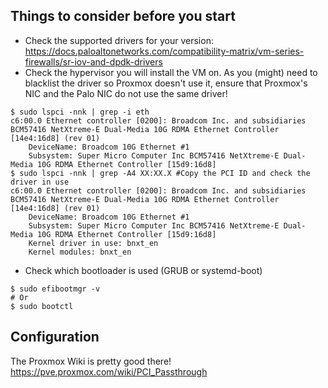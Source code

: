 ## Things to consider before you start

- Check the supported drivers for your version: https://docs.paloaltonetworks.com/compatibility-matrix/vm-series-firewalls/sr-iov-and-dpdk-drivers
- Check the hypervisor you will install the VM on. As you (might) need to blacklist the driver so Proxmox doesn't use it, ensure that Proxmox's NIC and the Palo NIC do not use the same driver!

```
$ sudo lspci -nnk | grep -i eth
c6:00.0 Ethernet controller [0200]: Broadcom Inc. and subsidiaries BCM57416 NetXtreme-E Dual-Media 10G RDMA Ethernet Controller [14e4:16d8] (rev 01)
	DeviceName: Broadcom 10G Ethernet #1
	Subsystem: Super Micro Computer Inc BCM57416 NetXtreme-E Dual-Media 10G RDMA Ethernet Controller [15d9:16d8]
$ sudo lspci -nnk | grep -A4 XX:XX.X #Copy the PCI ID and check the driver in use
c6:00.0 Ethernet controller [0200]: Broadcom Inc. and subsidiaries BCM57416 NetXtreme-E Dual-Media 10G RDMA Ethernet Controller [14e4:16d8] (rev 01)
	DeviceName: Broadcom 10G Ethernet #1
	Subsystem: Super Micro Computer Inc BCM57416 NetXtreme-E Dual-Media 10G RDMA Ethernet Controller [15d9:16d8]
	Kernel driver in use: bnxt_en
	Kernel modules: bnxt_en
 ```

- Check which bootloader is used (GRUB or systemd-boot)

```
$ sudo efibootmgr -v
# Or
$ sudo bootctl
```

## Configuration
The Proxmox Wiki is pretty good there! https://pve.proxmox.com/wiki/PCI_Passthrough
